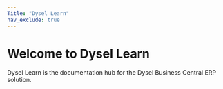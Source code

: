 ```yaml
---
Title: "Dysel Learn"
nav_exclude: true
---
```


# Welcome to Dysel Learn
Dysel Learn is the documentation hub for the Dysel Business Central ERP solution.